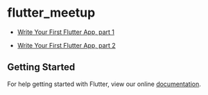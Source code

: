 # flutter_meetup

- [Write Your First Flutter App, part 1](https://codelabs.developers.google.com/codelabs/first-flutter-app-pt1/)

- [Write Your First Flutter App, part 2](https://codelabs.developers.google.com/codelabs/first-flutter-app-pt2)

## Getting Started

For help getting started with Flutter, view our online
[documentation](https://flutter.io/).
